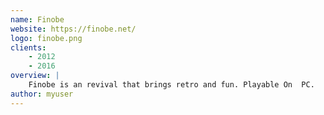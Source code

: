 ```yaml
---
name: Finobe
website: https://finobe.net/
logo: finobe.png
clients:
    - 2012
    - 2016
overview: |
    Finobe is an revival that brings retro and fun. Playable On  PC.
author: myuser
---
```

